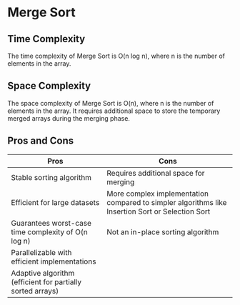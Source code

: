 # Merge Sort

## Time Complexity
The time complexity of Merge Sort is O(n log n), where n is the number of elements in the array.

## Space Complexity
The space complexity of Merge Sort is O(n), where n is the number of elements
in the array. It requires additional space to store the temporary merged arrays
during the merging phase.

## Pros and Cons

| Pros                                                       | Cons                                             |
| ---------------------------------------------------------- | ------------------------------------------------ |
| Stable sorting algorithm                                   | Requires additional space for merging            |
| Efficient for large datasets                               | More complex implementation compared to simpler algorithms like Insertion Sort or Selection Sort |
| Guarantees worst-case time complexity of O(n log n)        | Not an in-place sorting algorithm                |
| Parallelizable with efficient implementations              |                                                  |
| Adaptive algorithm (efficient for partially sorted arrays) |                                                  |
